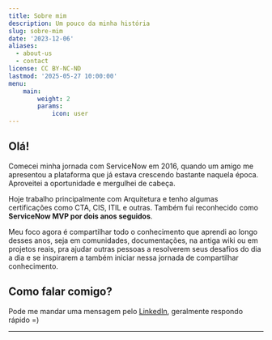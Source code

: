 ```yaml
---
title: Sobre mim
description: Um pouco da minha história
slug: sobre-mim
date: '2023-12-06'
aliases:
  - about-us
  - contact
license: CC BY-NC-ND
lastmod: '2025-05-27 10:00:00'
menu:
    main: 
        weight: 2
        params:
            icon: user
---
```


## Olá!

Comecei minha jornada com ServiceNow em 2016, quando um amigo me apresentou a plataforma que já estava crescendo bastante naquela época. Aproveitei a oportunidade e mergulhei de cabeça.

Hoje trabalho principalmente com Arquitetura e tenho algumas certificações como CTA, CIS, ITIL e outras. Também fui reconhecido como **ServiceNow MVP por dois anos seguidos**.

Meu foco agora é compartilhar todo o conhecimento que aprendi ao longo desses anos, seja em comunidades, documentações, na antiga wiki ou em projetos reais, pra ajudar outras pessoas a resolverem seus desafios do dia a dia e se inspirarem a também iniciar nessa jornada de compartilhar conhecimento. 

## Como falar comigo?

Pode me mandar uma mensagem pelo [LinkedIn](https://www.linkedin.com/in/mvkassak/), geralmente respondo rápido =)

---
